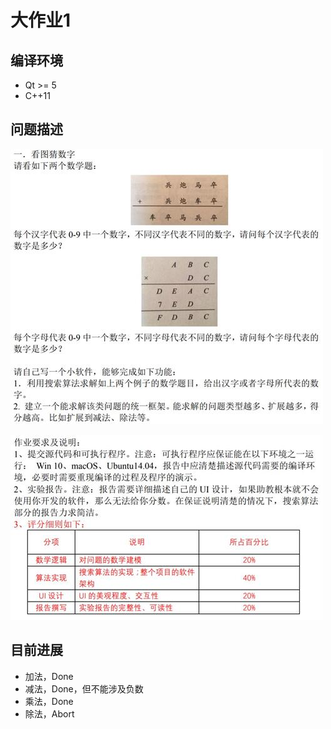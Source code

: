 # 大作业1

## 编译环境

* Qt >= 5
* C++11

## 问题描述

![](./description_1.jpg)

![](./description_2.jpg)

## 目前进展

* 加法，Done
* 减法，Done，但不能涉及负数
* 乘法，Done
* 除法，Abort